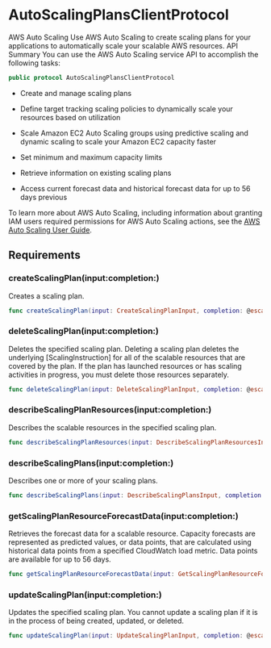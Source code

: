 # AutoScalingPlansClientProtocol

AWS Auto Scaling Use AWS Auto Scaling to create scaling plans for your applications to automatically scale your scalable AWS resources. API Summary You can use the AWS Auto Scaling service API to accomplish the following tasks:

``` swift
public protocol AutoScalingPlansClientProtocol 
```

  - Create and manage scaling plans

  - Define target tracking scaling policies to dynamically scale your resources based on utilization

  - Scale Amazon EC2 Auto Scaling groups using predictive scaling and dynamic scaling to scale your Amazon EC2 capacity faster

  - Set minimum and maximum capacity limits

  - Retrieve information on existing scaling plans

  - Access current forecast data and historical forecast data for up to 56 days previous

To learn more about AWS Auto Scaling, including information about granting IAM users required permissions for AWS Auto Scaling actions, see the [AWS Auto Scaling User Guide](https://docs.aws.amazon.com/autoscaling/plans/userguide/what-is-aws-auto-scaling.html).

## Requirements

### createScalingPlan(input:completion:)

Creates a scaling plan.

``` swift
func createScalingPlan(input: CreateScalingPlanInput, completion: @escaping (ClientRuntime.SdkResult<CreateScalingPlanOutputResponse, CreateScalingPlanOutputError>) -> Void)
```

### deleteScalingPlan(input:completion:)

Deletes the specified scaling plan. Deleting a scaling plan deletes the underlying \[ScalingInstruction\] for all of the scalable resources that are covered by the plan. If the plan has launched resources or has scaling activities in progress, you must delete those resources separately.

``` swift
func deleteScalingPlan(input: DeleteScalingPlanInput, completion: @escaping (ClientRuntime.SdkResult<DeleteScalingPlanOutputResponse, DeleteScalingPlanOutputError>) -> Void)
```

### describeScalingPlanResources(input:completion:)

Describes the scalable resources in the specified scaling plan.

``` swift
func describeScalingPlanResources(input: DescribeScalingPlanResourcesInput, completion: @escaping (ClientRuntime.SdkResult<DescribeScalingPlanResourcesOutputResponse, DescribeScalingPlanResourcesOutputError>) -> Void)
```

### describeScalingPlans(input:completion:)

Describes one or more of your scaling plans.

``` swift
func describeScalingPlans(input: DescribeScalingPlansInput, completion: @escaping (ClientRuntime.SdkResult<DescribeScalingPlansOutputResponse, DescribeScalingPlansOutputError>) -> Void)
```

### getScalingPlanResourceForecastData(input:completion:)

Retrieves the forecast data for a scalable resource. Capacity forecasts are represented as predicted values, or data points, that are calculated using historical data points from a specified CloudWatch load metric. Data points are available for up to 56 days.

``` swift
func getScalingPlanResourceForecastData(input: GetScalingPlanResourceForecastDataInput, completion: @escaping (ClientRuntime.SdkResult<GetScalingPlanResourceForecastDataOutputResponse, GetScalingPlanResourceForecastDataOutputError>) -> Void)
```

### updateScalingPlan(input:completion:)

Updates the specified scaling plan. You cannot update a scaling plan if it is in the process of being created, updated, or deleted.

``` swift
func updateScalingPlan(input: UpdateScalingPlanInput, completion: @escaping (ClientRuntime.SdkResult<UpdateScalingPlanOutputResponse, UpdateScalingPlanOutputError>) -> Void)
```
